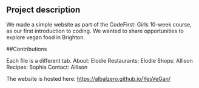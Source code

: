 ## Project description

We made a simple website as part of the CodeFirst: Girls 10-week course, as our first introduction to coding. We wanted to share opportunities to explore vegan food in Brighton.

##Contributions

Each file is a different tab.
About: Elodie
Restaurants: Elodie
Shops: Allison
Recipes: Sophia
Contact: Allison

The website is hosted here: https://albalzero.github.io/YesVeGan/
